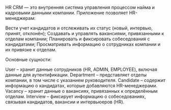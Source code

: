 HR CRM — это внутренняя система управления процессом найма и кадровыми данными компании. Приложение позволяет HR-менеджерам:

Вести учет кандидатов и отслеживать их статус (новый, интервью, принят, отклонён);
Создавать и управлять вакансиями, привязанными к отделам компании;
Планировать и фиксировать собеседования с кандидатами;
Просматривать информацию о сотрудниках компании и их привязке к отделам.

Основные сущности:

User – хранит данные сотрудников (HR, ADMIN, EMPLOYEE), включая данные для аутентификации.
Department – представляет отделы компании, в том числе с указанием руководителя.
Candidate – содержит информацию о кандидатах, которые добавляются HR-менеджерами.
Vacancy – хранит данные о вакансиях, привязанных к определённым отделам.
Interview – фиксирует информацию о собеседованиях, связывая кандидатов, вакансии и интервьюеров (HR).
